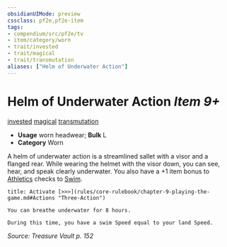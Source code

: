 ```yaml
---
obsidianUIMode: preview
cssclass: pf2e,pf2e-item
tags:
- compendium/src/pf2e/tv
- item/category/worn
- trait/invested
- trait/magical
- trait/transmutation
aliases: ["Helm of Underwater Action"]
---
```

# Helm of Underwater Action *Item 9+*  
[invested](rules/traits/invested.md)  [magical](rules/traits/magical.md)  [transmutation](rules/traits/transmutation.md)  

- **Usage** worn headwear; **Bulk** L
- **Category** Worn

A helm of underwater action is a streamlined sallet with a visor and a flanged rear. While wearing the helmet with the visor down, you can see, hear, and speak clearly underwater. You also have a +1 item bonus to [Athletics](compendium/skills.md#Athletics) checks to [Swim](rules/actions/swim.md).

```ad-embed-ability
title: Activate [>>>](rules/core-rulebook/chapter-9-playing-the-game.md#Actions "Three-Action")

You can breathe underwater for 8 hours.

During this time, you have a swim Speed equal to your land Speed.
```

*Source: Treasure Vault p. 152*